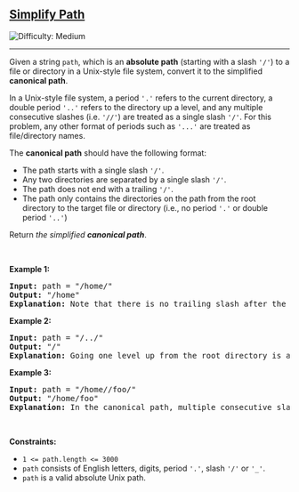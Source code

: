 <h2><a href="https://leetcode.com/problems/simplify-path">Simplify Path</a></h2> <img src='https://img.shields.io/badge/Difficulty-Medium-orange' alt='Difficulty: Medium' /><hr><p>Given a string <code>path</code>, which is an <strong>absolute path</strong> (starting with a slash <code>&#39;/&#39;</code>) to a file or directory in a Unix-style file system, convert it to the simplified <strong>canonical path</strong>.</p>

<p>In a Unix-style file system, a period <code>&#39;.&#39;</code> refers to the current directory, a double period <code>&#39;..&#39;</code> refers to the directory up a level, and any multiple consecutive slashes (i.e. <code>&#39;//&#39;</code>) are treated as a single slash <code>&#39;/&#39;</code>. For this problem, any other format of periods such as <code>&#39;...&#39;</code> are treated as file/directory names.</p>

<p>The <strong>canonical path</strong> should have the following format:</p>

<ul>
	<li>The path starts with a single slash <code>&#39;/&#39;</code>.</li>
	<li>Any two directories are separated by a single slash <code>&#39;/&#39;</code>.</li>
	<li>The path does not end with a trailing <code>&#39;/&#39;</code>.</li>
	<li>The path only contains the directories on the path from the root directory to the target file or directory (i.e., no period <code>&#39;.&#39;</code> or double period <code>&#39;..&#39;</code>)</li>
</ul>

<p>Return <em>the simplified <strong>canonical path</strong></em>.</p>

<p>&nbsp;</p>
<p><strong class="example">Example 1:</strong></p>

<pre>
<strong>Input:</strong> path = &quot;/home/&quot;
<strong>Output:</strong> &quot;/home&quot;
<strong>Explanation:</strong> Note that there is no trailing slash after the last directory name.
</pre>

<p><strong class="example">Example 2:</strong></p>

<pre>
<strong>Input:</strong> path = &quot;/../&quot;
<strong>Output:</strong> &quot;/&quot;
<strong>Explanation:</strong> Going one level up from the root directory is a no-op, as the root level is the highest level you can go.
</pre>

<p><strong class="example">Example 3:</strong></p>

<pre>
<strong>Input:</strong> path = &quot;/home//foo/&quot;
<strong>Output:</strong> &quot;/home/foo&quot;
<strong>Explanation:</strong> In the canonical path, multiple consecutive slashes are replaced by a single one.
</pre>

<p>&nbsp;</p>
<p><strong>Constraints:</strong></p>

<ul>
	<li><code>1 &lt;= path.length &lt;= 3000</code></li>
	<li><code>path</code> consists of English letters, digits, period <code>&#39;.&#39;</code>, slash <code>&#39;/&#39;</code> or <code>&#39;_&#39;</code>.</li>
	<li><code>path</code> is a valid absolute Unix path.</li>
</ul>
